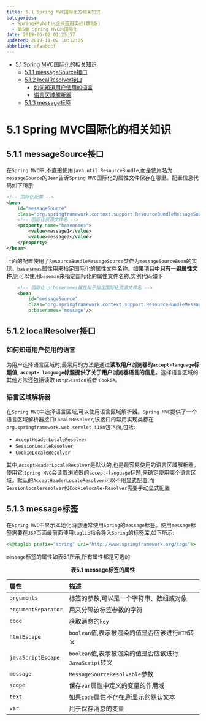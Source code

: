 ```yaml
---
title: 5.1 Spring MVC国际化的相关知识
categories: 
  - Spring+Mybatis企业应用实战(第2版)
  - 第5章 Spring MVC的国际化
date: 2019-06-02 01:25:57
updated: 2019-11-02 10:12:05
abbrlink: afaabccf
---
```

<div id='my_toc'>

- [5.1 Spring MVC国际化的相关知识](/JavaReadingNotes/afaabccf/#5-1-Spring-MVC国际化的相关知识)
    - [5.1.1 messageSource接口](/JavaReadingNotes/afaabccf/#5-1-1-messageSource接口)
    - [5.1.2 localResolver接口](/JavaReadingNotes/afaabccf/#5-1-2-localResolver接口)
        - [如何知道用户使用的语言](/JavaReadingNotes/afaabccf/#如何知道用户使用的语言)
        - [语言区域解析器](/JavaReadingNotes/afaabccf/#语言区域解析器)
    - [5.1.3 message标签](/JavaReadingNotes/afaabccf/#5-1-3-message标签)

</div>
<!--more-->
<script>if (navigator.platform.toLowerCase() == 'win32'){document.getElementById('my_toc').style.display = 'none';}</script>

<!--end-->
# 5.1 Spring MVC国际化的相关知识 #
## 5.1.1 messageSource接口 ##
在`Spring MVC`中,不直接使用`java.util.ResourceBundle`,而是使用名为`messageSource`的`Bean`告诉`Spring MVC`国际化的属性文件保存在哪里。配置信息代码如下所示:
```xml
<!-- 国际化配置 -->
<bean
    id="messageSource"
    class="org.springframework.context.support.ResourceBundleMessageSource">
    <!-- 国际化资源文件名 -->
    <property name="basenames">
        <value>message1</value>
        <value>message2</value>
    </property>
</bean>
```
上面的配置使用了`ResourceBundleMessageSource`类作为`messageSourceBean`的实现。`basenames`属性用来指定国际化的属性文件名称。如果项目中**只有一组属性文件**,则可以使用`baseman`来指定国际化的属性文件名称,实例代码如下
```xml
    <!-- 国际化 p:basenames属性用于指定国际化资源文件名 -->
    <bean
        id="messageSource"
        class="org.springframework.context.support.ResourceBundleMessageSource"
        p:basenames="message"/>
```
## 5.1.2 localResolver接口 ##
### 如何知道用户使用的语言 ###
为用户选择语言区域时,最常用的方法是通过**读取用户浏览器的`accept-language`标题值**, **`accept- language`标题提供了关于用户浏览器语言的信息**。选择语言区域的其他方法还包括读取 `HttpSession`或者 `Cookie`。
### 语言区域解析器 ###
在`Spring MVC`中选择语言区域,可以使用语言区域解析器。`Spring MVC`提供了一个语言区域解析器接口`LocaleResolver`,该接口的常用实现类都在`org.springframework.web.servlet.i18n`包下面,包括:
- `AcceptHeaderLocaleResolver`
- `SessionLocaleResolver`
- `CookieLocaleResolver`

其中,`AcceptHeaderLocaleResolver`是默认的,也是最容易使用的语言区域解析器。使用它,`Spring MVC`会读取浏览器的`accept-language`标题,来确定使用哪个语言区域。默认的`AcceptHeaderLocaleResolver`可以不用显式配置,而`Sessionlocaleresolver`和`Cookielocale-Resolver`需要手动显式配置
## 5.1.3 message标签 ##
在`Spring MVC`中显示本地化消息通常使用`Spring`的`message`标签。使用`message`标签需要在`JSP`页面最前面使用`taglib`指令导入`Spring`的标签库,如下所示:
```jsp
<%@taglib prefix="spring" uri="http://www.springframework.org/tags"%>
```
`message`标签的属性如表5.1所示,所有属性都是可选的
<center><strong>表5.1 message标签的属性</strong></center>

|属性|描述|
|:---|:---|
|`arguments`|标签的参数,可以是一个字符串、数组或对象|
|`argumentSeparator`|用来分隔该标签参数的字符|
|`code`|获取消息的`key`|
|`htmlEscape`|`boolean`值,表示被渲染的值是否应该进行`HTM`转义|
|`javaScriptEscape`|`boolean`值,表示被渲染的值是否应该进行 `JavaScript`转义|
|`message`|`MessageSourceResolvable`参数|
|`scope`|保存`var`属性中定义的变量的作用域|
|`text`|如果`code`属性不存在,所显示的默认文本|
|`var`|用于保存消息的变量|

